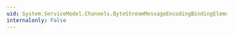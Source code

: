 ```yaml
---
uid: System.ServiceModel.Channels.ByteStreamMessageEncodingBindingElement.ReaderQuotas
internalonly: False
---
```

